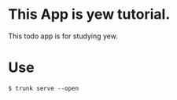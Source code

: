# This App is yew tutorial.
This todo app is for studying yew.  

# Use

```
$ trunk serve --open
```
